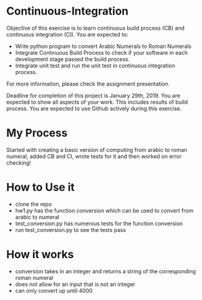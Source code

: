 # Continuous-Integration
Objective of this exercise is to learn continuous build process (CB) and continuous integration (CI). 
You are expected to: 

- Write python program to convert Arabic Numerals to Roman Numerals 
- Integrate Continuous Build Process to check if your software in each development stage passed the build process. 
- Integrate unit test and run the unit test in continuous integration process.

For more informaiton, please check the assignment presentation.

Deadline for completion of this project is January 29th, 2019. 
You are expected to show all aspects of your work. This includes results of build process. 
You are expected to use Github actively during this exercise.

# My Process
Started with creating a basic version of computing from arabic to roman numeral, added CB and CI, wrote tests for it and then worked on error checking!

# How to Use it
- clone the repo
- hw1.py has the function conversion which can be used to convert from arabic to numeral
- test_conversion.py has numerous tests for the function conversion
- run test_conversion.py to see the tests pass

# How it works
- conversion takes in an integer and returns a string of the corresponding roman numeral
- does not allow for an input that is not an integer
- can only convert up until 4000
